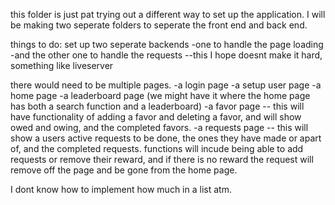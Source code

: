 this folder is just pat trying out a different way to set up the application.
I will be making two seperate folders to seperate the front end and back end.

things to do:
set up two seperate backends
-one to handle the page loading
-and the other one to handle the requests
--this I hope doesnt make it hard, something like liveserver

there would need to be multiple pages.
-a login page
-a setup user page
-a home page
-a leaderboard page (we might have it where the home page has both a search function and a leaderboard)
-a favor page -- this will have functionality of adding a favor and deleting a favor, and will show owed and owing, and the completed favors.
-a requests page -- this will show a users active requests to be done, the ones they have made or apart of, and the completed requests. functions will incude being able to add requests or remove their reward, and if there is no reward the request will remove off the page and be gone from the home page.

I dont know how to implement how much in a list atm.

